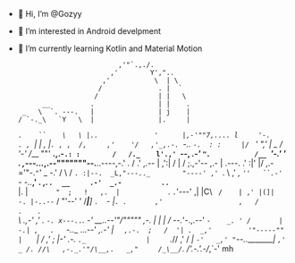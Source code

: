 - 👋 Hi, I’m @Gozyy
- 👀 I’m interested in Android develpment
- 🌱 I’m currently learning Kotlin and Material Motion

                               ,'"`.,./.
                             ,'        Y',"..
                           ,'           \  | \
                          /              . |  `
                         /               | |   \
            __          .                | |    .
       _   \  `. ---.   |                | j    |
      / `-._\   `Y   \  |                |.     |
     _`.    ``    \   \ |..              '      |,-'""7,....
     l     '-.     . , `|  | , |`. , ,  /,     ,'    '/   ,'_,.-.
     `-..     `-.  : :     |/ `   ' "\,' | _  /          '-'    /___
      \""' __.,.-`.: :        /   /._    l'.,'
       `--,   _.-' `".           /__ `'-.' '         .
       ,---..._,.--"""""""--.__..----,-.'   .  /    .'   ,.--
       |                          ,':| /    | /     ;.,-'--      ,.-
       |     .---.              .'  :|'     |/ ,.-='"-.`"`' _   -.'
       /    \    /               `. :|--.  _L,"---.._        "----'
     ,' `.   \ ,'           _,     `''   ``.-'       `-  -..___,'
    . ,.  .   `   __     .-'  _.-           `.     .__    \
    |. |`        "  ;   !   ,.  |             `.    `.`'---'
    ,| |C\       ` /    | ,' |(]|            -. |-..--`
   /  "'--'       '      /___|__]        `.  `- |`.
  .       ,'                   ,   /       .    `. \
    \                      .,-'  ,'         .     `-.
     x---..`.  -'  __..--'"/"""""  ,-.      |   |   |
    / \--._'-.,.--'     _`-    _. ' /       |     -.|
   ,   .   `-..__ ...--'  _,.-' | `   ,.-.  ;   /  '|
  .  _,'         '"-----""      |    `   | /  ,'    ;
  |-'  .-.    `._               |     `._// ,'     /
 _|    `-'   _,' "`--.._________|        `,'    _ /.
//\   ,-._.'"/\__,.   _,"     /_\__/`. /'.-.'.-/_,`-' mh

<!---
Gozyy/Gozyy is a ✨ special ✨ repository because its `README.md` (this file) appears on your GitHub profile.
You can click the Preview link to take a look at your changes.
--->
